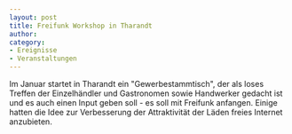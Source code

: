 ```yaml
---
layout: post
title: Freifunk Workshop in Tharandt
author:
category:
- Ereignisse
- Veranstaltungen
---
```


Im Januar startet in Tharandt ein "Gewerbestammtisch", der als loses Treffen der Einzelhändler und Gastronomen sowie Handwerker gedacht ist und es auch einen Input geben soll - es soll mit Freifunk anfangen. Einige hatten die Idee zur Verbesserung der Attraktivität der Läden freies Internet anzubieten.
